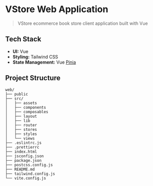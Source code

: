 # VStore Web Application

> VStore ecommerce book store client application built with Vue

## Tech Stack

- **UI:** Vue
- **Styling:** Tailwind CSS
- **State Management:** Vue [Pinia](https://pinia.vuejs.org/)

## Project Structure

```
web/
├── public
├── src/
│   ├── assets
│   ├── components
│   ├── composables
│   ├── layout
│   ├── lib
│   ├── router
│   ├── stores
│   ├── styles
│   └── views
├── .eslintrc.js
├── .prettierrc
├── index.html
├── jsconfig.json
├── package.json
├── postcss.config.js
├── README.md
├── tailwind.config.js
└── vite.config.js
```
